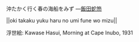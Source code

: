 沖たかく行く春の海船をみず
—[飯田蛇笏](https://ja.wikipedia.org/wiki/飯田蛇笏)

||oki takaku yuku haru no umi fune wo mizu||

浮世絵: Kawase Hasui, Morning at Cape Inubo, 1931